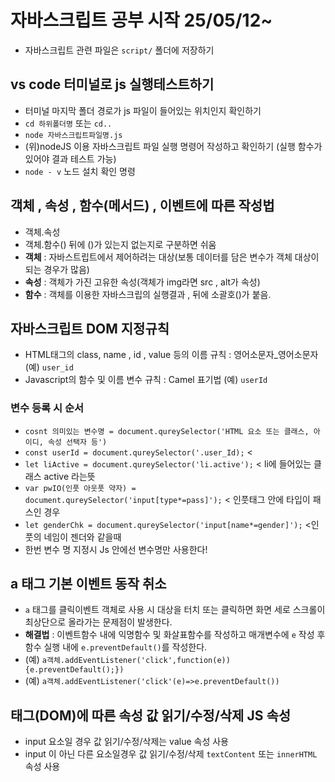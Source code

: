 # 자바스크립트 공부 시작 25/05/12~
* 자바스크립트 관련 파일은 `script/` 폴더에 저장하기
## vs code 터미널로 js 실행테스트하기
* 터미널 마지막 폴더 경로가 js 파일이 들어있는 위치인지 확인하기
* `cd 하위폴더명` 또는 `cd..`
* `node 자바스크립트파일명.js`
* (위)nodeJS 이용 자바스크립트 파일 실행 명령어 작성하고 확인하기 (실행 함수가 있어야 결과 테스트 가능)
* `node - v` 노드 설치 확인 명령
## 객체 , 속성 , 함수(메서드) , 이벤트에 따른 작성법
* 객체.속성 
* 객체.함수() 뒤에 ()가 있는지 없는지로 구분하면 쉬움
* **객체** : 자바스트립트에서 제어하려는 대상(보통 데이터를 담은 변수가 객체 대상이 되는 경우가 많음)
* **속성** : 객체가 가진 고유한 속성(객체가 img라면 src , alt가 속성)
* **함수** : 객체를 이용한 자바스크립의 실행결과 , 뒤에 소괄호()가 붙음.
## 자바스크립트 DOM 지정규칙
* HTML태그의 class, name , id , value 등의 이름 규칙 : 영어소문자_영어소문자 (예) `user_id` 
* Javascript의 함수 및 이름 변수 규칙 : Camel 표기법 (예) `userId`
### 변수 등록 시 순서
* `cosnt 의미있는 변수명 = document.qureySelector('HTML 요소 또는 클래스, 아이디, 속성 선택자 등')`
* `const userId = document.qureySelector('.user_Id);`  <
* `let liActive = document.qureySelector('li.active');` < li에 들어있는 클래스 active 라는뜻
* `var pwIO(인풋 아웃풋 약자) = document.qureySelector('input[type*=pass]');` < 인풋태그 안에 타입이 패스인 경우 
* `let genderChk = document.qureySelector('input[name*=gender]');` <인풋의 네임이 젠더와 같을때
* 한번 변수 명 지정시 Js 안에선 변수명만 사용한다!
## a 태그 기본 이벤트 동작 취소
* `a` 태그를 클릭이벤트 객체로 사용 시 대상을 터치 또는 클릭하면 화면 세로 스크롤이 최상단으로 올라가는 문제점이 발생한다.
* **해결법** : 이벤트함수 내에 익명함수 및 화살표함수를 작성하고 매개변수에 `e` 작성 후 함수 실행 내에 `e.preventDefault()`를 작성한다.
* (예) `a객체.addEventListener('click',function(e)){e.preventDefault();})`
* (예) `a객체.addEventListener('click'(e)=>e.preventDefault())`
## 태그(DOM)에 따른 속성 값 읽기/수정/삭제 JS 속성
* input 요소일 경우 값 읽기/수정/삭제는 value 속성 사용
* input 이 아닌 다른 요소일경우 값 읽기/수정/삭제 `textContent` 또는 `innerHTML` 속성 사용